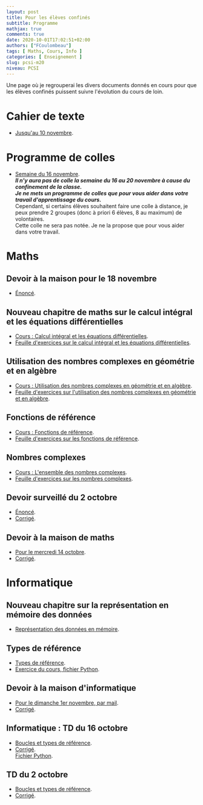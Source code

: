 ```yaml
---
layout: post
title: Pour les élèves confinés
subtitle: Programme
mathjax: true
comments: true
date: 2020-10-01T17:02:51+02:00
authors: ["FCoulombeau"]
tags: [ Maths, Cours, Info ]
categories: [ Enseignement ]
slug: pcsi-m20
niveau: PCSI
---
```


Une page où je regrouperai les divers documents donnés en cours pour que les élèves confinés puissent suivre l'évolution du cours de loin.

# Cahier de texte

- [Jusqu'au 10 novembre](https://fcoulombeau.github.io/cours/CahierTexte.pdf).

# Programme de colles

- [Semaine du 16 novembre](https://fcoulombeau.github.io/cours/Colles.pdf).  
  **_Il n'y aura pas de colle la semaine du 16 au 20 novembre à cause du confinement de la classe._**  
  **_Je ne mets un programme de colles que pour vous aider dans votre travail d'apprentissage du cours._**  
  Cependant, si certains élèves souhaitent faire une colle à distance, je peux prendre 2 groupes (donc à priori 6 élèves, 8 au maximum) de volontaires.  
  Cette colle ne sera pas notée. Je ne la propose que pour vous aider dans votre travail.

# Maths
  
## Devoir à la maison pour le 18 novembre

- [Énoncé](https://fcoulombeau.github.io/cours/DM2.pdf).

## Nouveau chapitre de maths sur le calcul intégral et les équations différentielles

- [Cours : Calcul intégral et les équations différentielles](https://fcoulombeau.github.io/cours/IntEquaDif.pdf).
- [Feuille d'exercices sur le calcul intégral et les équations différentielles](https://fcoulombeau.github.io/cours/IntEquaDifExos.pdf).

## Utilisation des nombres complexes en géométrie et en algèbre

- [Cours : Utilisation des nombres complexes en géométrie et en algèbre](https://fcoulombeau.github.io/cours/Complexes2.pdf).
- [Feuille d'exercices sur l'utilisation des nombres complexes en géométrie et en algèbre](https://fcoulombeau.github.io/cours/ComplexesExos2.pdf).

## Fonctions de référence

- [Cours : Fonctions de référence](https://fcoulombeau.github.io/cours/Calculus2.pdf).
- [Feuille d'exercices sur les fonctions de référence](https://fcoulombeau.github.io/cours/CalculusExos2.pdf).

## Nombres complexes

- [Cours : L'ensemble des nombres complexes](https://fcoulombeau.github.io/cours/Complexes1.pdf).
- [Feuille d'exercices sur les nombres complexes](https://fcoulombeau.github.io/cours/ComplexesExos1.pdf).


## Devoir surveillé du 2 octobre

- [Énoncé](https://fcoulombeau.github.io/cours/DS1.pdf).
- [Corrigé](https://fcoulombeau.github.io/cours/DS1c.pdf).

## Devoir à la maison de maths

- [Pour le mercredi 14 octobre](https://fcoulombeau.github.io/cours/DM1.pdf).
- [Corrigé](https://fcoulombeau.github.io/cours/DM1c.pdf).

# Informatique

## Nouveau chapitre sur la représentation en mémoire des données

- [Représentation des données en mémoire](https://fcoulombeau.github.io/cours/Binaire.pdf).

## Types de référence

- [Types de référence](https://fcoulombeau.github.io/cours/TypesRef.pdf).
- [Exercice du cours, fichier Python](https://fcoulombeau.github.io/cours/Cours-Info-06102020.py).

## Devoir à la maison d'informatique

- [Pour le dimanche 1<UP>er</UP> novembre, par mail](https://fcoulombeau.github.io/cours/DMInfo1.pdf).
- [Corrigé](https://fcoulombeau.github.io/cours/DMInfo1c.pdf).

## Informatique : TD du 16 octobre

- [Boucles et types de référence](https://fcoulombeau.github.io/cours/TDInfo4.pdf).
- [Corrigé](https://fcoulombeau.github.io/cours/TDInfo4c.pdf).  
  [Fichier Python](https://fcoulombeau.github.io/cours/TDInfo4.py).

## TD du 2 octobre

- [Boucles et types de référence](https://fcoulombeau.github.io/cours/TDInfo3.pdf).
- [Corrigé](https://fcoulombeau.github.io/cours/TDInfo3c.pdf).